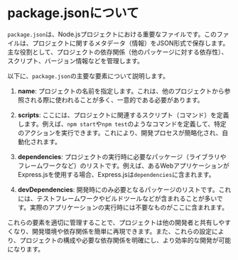 # package.jsonについて
`package.json`は、Node.jsプロジェクトにおける重要なファイルです。このファイルは、プロジェクトに関するメタデータ（情報）をJSON形式で保存します。主な役割として、プロジェクトの依存関係（他のパッケージに対する依存性）、スクリプト、バージョン情報などを管理します。

以下に、`package.json`の主要な要素について説明します。

1. **name**: プロジェクトの名前を指定します。これは、他のプロジェクトから参照される際に使われることが多く、一意的である必要があります。

2. **scripts**: ここには、プロジェクトに関連するスクリプト（コマンド）を定義します。例えば、`npm start`や`npm test`のようなコマンドを定義して、特定のアクションを実行できます。これにより、開発プロセスが簡略化され、自動化されます。

3. **dependencies**: プロジェクトの実行時に必要なパッケージ（ライブラリやフレームワークなど）のリストです。例えば、あるWebアプリケーションがExpress.jsを使用する場合、Express.jsは`dependencies`に含まれます。

4. **devDependencies**: 開発時にのみ必要となるパッケージのリストです。これには、テストフレームワークやビルドツールなどが含まれることが多いです。実際のアプリケーションの実行時には不要なものがここに含まれます。

これらの要素を適切に管理することで、プロジェクトは他の開発者と共有しやすくなり、開発環境や依存関係を簡単に再現できます。また、これらの設定により、プロジェクトの構成や必要な依存関係を明確にし、より効率的な開発が可能になります。